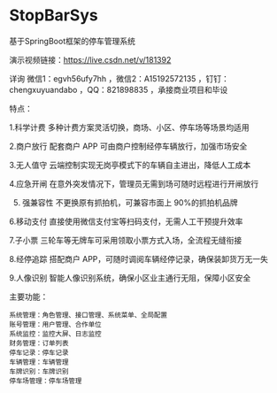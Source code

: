 # StopBarSys
基于SpringBoot框架的停车管理系统

演示视频链接：https://live.csdn.net/v/181392


详询 微信1：egvh56ufy7hh ，微信2：A15192572135 ，钉钉：chengxuyuandabo ，QQ：821898835 ，承接商业项目和毕设

特点：

1.科学计费 多种计费方案灵活切换，商场、小区、停车场等场景均适用

2.商户放行 配套商户 APP 可由商户控制经停车辆放行，加强市场安全

3.无人值守 云端控制实现无岗亭模式下的车辆自主进出，降低人工成本

4.应急开闸 在意外突发情况下，管理员无需到场可随时远程进行开闸放行

5. 强兼容性 不更换原有抓拍机，可兼容市面上 90%的抓拍机品牌

6.移动支付 直接使用微信支付宝等扫码支付，无需人工干预提升效率

7.子小票 三轮车等无牌车可采用领取小票方式入场，全流程无缝衔接

8.经停追踪 搭配商户 APP，可随时调阅车辆经停记录，确保装卸货万无一失

9.人像识别 智能人像识别系统，确保小区业主通行无阻，保障小区安全

主要功能：

    系统管理：角色管理、接口管理、系统菜单、全局配置
    账号管理：用户管理、合作单位
    系统监控：监控大屏、日志监控
    财务管理：订单列表
    停车记录：停车记录
    车辆管理：车辆管理
    车牌识别：车牌识别
    停车场管理：停车场管理
  
